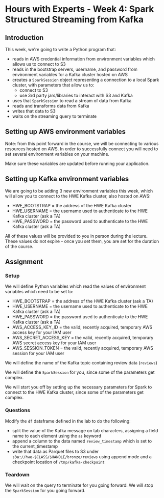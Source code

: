 # Hours with Experts - Week 4: Spark Structured Streaming from Kafka

## Introduction

This week, we're going to write a Python program that:

   * reads in AWS credential information from environment variables which allows us to connect to S3
   * reads in the bootstrap servers, username, and password from environment variables for a Kafka cluster hosted on AWS
   * creates a `SparkSession` object representing a connection to a local Spark cluster, with parameters that allow us to:
      * connect to S3
      * use 3rd party jars/libraries to interact with S3 and Kafka
   * uses that `SparkSession` to read a stream of data from Kafka
   * reads and transforms data from Kafka
   * writes that data to S3
   * waits on the streaming query to terminate

## Setting up AWS environment variables

Note: from this point forward in the course, we will be connecting to various resources hosted on AWS. In order to successfully connect you will need to set several environment variables on your machine.

Make sure these variables are updated before running your application.

## Setting up Kafka environment variables

We are going to be adding 3 new environment variables this week, which will allow you to connect to the HWE Kafka cluster, also hosted on AWS:

   * HWE_BOOTSTRAP = the address of the HWE Kafka cluster
   * HWE_USERNAME = the username used to authenticate to the HWE Kafka cluster (ask a TA)
   * HWE_PASSWORD = the password used to authenticate to the HWE Kafka cluster (ask a TA)

All of these values will be provided to you in person during the lecture. These values do not expire - once you set them, you are set for the duration of the course.

## Assignment

### Setup

We will define Python variables which read the values of environment variables which need to be set to:
   * HWE_BOOTSTRAP = the address of the HWE Kafka cluster (ask a TA)
   * HWE_USERNAME = the username used to authenticate to the HWE Kafka cluster (ask a TA)
   * HWE_PASSWORD = the password used to authenticate to the HWE Kafka cluster (ask a TA)
   * AWS_ACCESS_KEY_ID = the valid, recently acquired, temporary AWS access key for your IAM user
   * AWS_SECRET_ACCESS_KEY = the valid, recently acquired, temporary AWS secret access key for your IAM user
   * AWS_SESSION_TOKEN = the valid, recently acquired, temporary AWS session for your IAM user

We will define the name of the Kafka topic containing review data (`reviews`)

We will define the `SparkSession` for you, since some of the parameters get complex.

We will start you off by setting up the necessary parameters for Spark to connect to the HWE Kafka cluster, since some of the parameters get complex.

### Questions

Modify the `df` dataframe defined in the lab to do the following:

   * split the value of the Kafka message on tab characters, assigning a field name to each element using the `as` keyword
   * append a column to the data named `review_timestamp` which is set to the current_timestamp
   * write that data as Parquet files to S3 under `s3a://hwe-$CLASS/$HANDLE/bronze/reviews` using append mode and a checkpoint location of `/tmp/kafka-checkpoint`

### Teardown
We will wait on the query to terminate for you going forward.
We will stop the `SparkSession` for you going forward.
